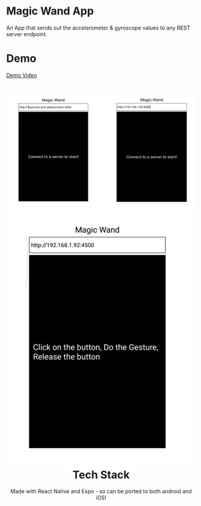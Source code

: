 # Magic Wand App
An App that sends out the accelerometer &amp; gyroscope values to any REST server endpoint.

# Demo
[Demo Video](https://youtu.be/U9QK4XHbvvk)

<div align="center"> <img src="screenshots/1.png" 
     style="float: left; margin-right: 0px; " />
<div align="center"> <img src="screenshots/2.png" 
     style="float: left; margin-right: 0px; " />



# Tech Stack
Made with React Native and Expo - so can be ported to both android and iOS!


